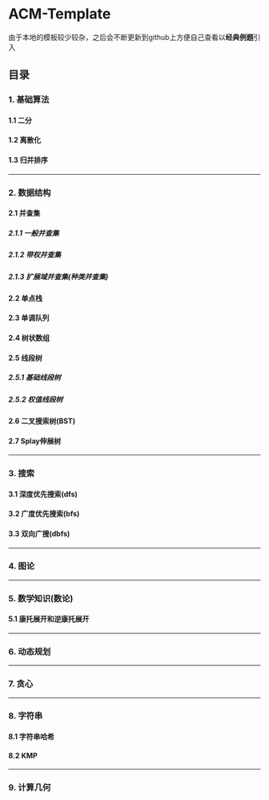 # ACM-Template
由于本地的模板较少较杂，之后会不断更新到github上方便自己查看以**经典例题**引入

## 目录

### 1. 基础算法

#### 1.1 二分

#### 1.2 离散化

#### 1.3 归并排序

- - -

### 2. 数据结构

#### 2.1 并查集

##### 2.1.1 一般并查集
##### 2.1.2 带权并查集
##### 2.1.3 扩展域并查集(种类并查集)


#### 2.2 单点栈

#### 2.3 单调队列

#### 2.4 树状数组

#### 2.5 线段树

##### 2.5.1 基础线段树
##### 2.5.2 权值线段树

#### 2.6 二叉搜索树(BST)

#### 2.7 Splay伸展树

- - -

### 3. 搜索

#### 3.1 深度优先搜索(dfs)
#### 3.2 广度优先搜索(bfs)
#### 3.3 双向广搜(dbfs)

- - -

### 4. 图论


- - -

### 5. 数学知识(数论)

#### 5.1 康托展开和逆康托展开


- - -

### 6. 动态规划


- - -

### 7. 贪心


- - -


### 8. 字符串

#### 8.1 字符串哈希
#### 8.2 KMP


- - -


### 9. 计算几何

